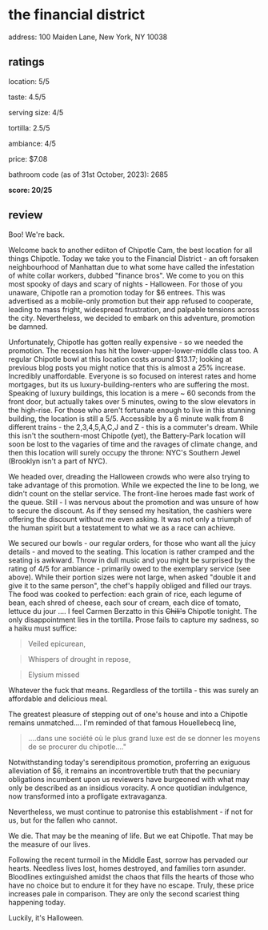 # the financial district

address: 100 Maiden Lane, New York, NY 10038

## ratings
location: 5/5

taste: 4.5/5

serving size: 4/5

tortilla: 2.5/5

ambiance: 4/5

price: $7.08

bathroom code (as of 31st October, 2023): 2685

**score: 20/25**


## review

Boo! We're back.

Welcome back to another ediiton of Chipotle Cam, the best location for all things Chipotle. Today we take you to the Financial District - an oft forsaken neighbourhood of Manhattan due to what some have called the infestation of white collar workers, dubbed "finance bros". We come to you on this most spooky of days and scary of nights - Halloween. For those of you unaware, Chipotle ran a promotion today for $6 entrees. This was advertised as a mobile-only promotion but their app refused to cooperate, leading to mass fright, widespread frustration, and palpable tensions across the city. Nevertheless, we decided to embark on this adventure, promotion be damned. 

Unfortunately, Chipotle has gotten really expensive - so we needed the promotion. The recession has hit the lower-upper-lower-middle class too. A regular Chipotle bowl at this location costs around $13.17; looking at previous blog posts you might notice that this is almost a 25% increase. Incredibly unaffordable. Everyone is so focused on interest rates and home mortgages, but its us luxury-building-renters who are suffering the most. Speaking of luxury buildings, this location is a mere ~ 60 seconds from the front door, but actually takes over 5 minutes, owing to the slow elevators in the high-rise. For those who aren't fortunate enough to live in this stunning building, the location is still a 5/5. Accessible by a 6 minute walk from 8 different trains - the 2,3,4,5,A,C,J and Z - this is a commuter's dream. While this isn't the southern-most Chipotle (yet), the Battery-Park location will soon be lost to the vagaries of time and the ravages of climate change, and then this location will surely occupy the throne: NYC's Southern Jewel (Brooklyn isn't a part of NYC). 

We headed over, dreading the Halloween crowds who were also trying to take advantage of this promotion. While we expected the line to be long, we didn't count on the stellar service. The front-line heroes made fast work of the queue. Still - I was nervous about the promotion and was unsure of how to secure the discount. As if they sensed my hesitation, the cashiers were offering the discount without me even asking. It was not only a triumph of the human spirit but a testatement to what we as a race can achieve. 

We secured our bowls - our regular orders, for those who want all the juicy details - and moved to the seating. This location is rather cramped and the seating is awkward. Throw in dull music and you might be surprised by the rating of 4/5 for ambiance - primarily owed to the exemplary service (see above). While their portion sizes were not large, when asked "double it and give it to the same person", the chef's happily obliged and filled our trays. The food was cooked to perfection: each grain of rice, each legume of bean, each shred of cheese, each sour of cream, each dice of tomato, lettuce du jour .... I feel Carmen Berzatto in this ~~Chili's~~ Chipotle tonight. The only disappointment lies in the tortilla. Prose fails to capture my sadness, so a haiku must suffice:

> Veiled epicurean,

> Whispers of drought in repose,

> Elysium missed

Whatever the fuck that means. Regardless of the tortilla - this was surely an affordable and delicious meal. 

The greatest pleasure of stepping out of one's house and into a Chipotle remains unmatched.... I'm reminded of that famous Houellebecq line,
> ....dans une société où le plus grand luxe est de se donner les moyens de se procurer du chipotle...." 

Notwithstanding today's serendipitous promotion, proferring an exiguous alleviation of $6, it remains an incontrovertible truth that the pecuniary obligations incumbent upon us reviewers have burgeoned with what may only be described as an insidious voracity. A once quotidian indulgence, now transformed into a profligate extravaganza. 

Nevertheless, we must continue to patronise this establishment - if not for us, but for the fallen who cannot. 

We die. That may be the meaning of life. But we eat Chipotle. That may be the measure of our lives. 

Following the recent turmoil in the Middle East, sorrow has pervaded our hearts. Needless lives lost, homes destroyed, and families torn asunder. Bloodlines extinguished amidst the chaos that fills the hearts of those who have no choice but to endure it for they have no escape. Truly, these price increases pale in comparison. They are only the second scariest thing happening today. 

Luckily, it's Halloween. 
